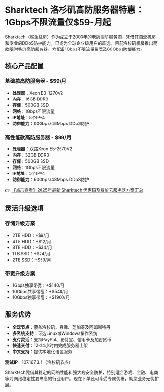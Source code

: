 # Sharktech 洛杉矶高防服务器特惠：1Gbps不限流量仅$59-月起

Sharktech（鲨鱼机房）作为成立于2003年的老牌高防服务商，凭借其自营机房和专业的DDoS防护能力，已成为全球企业级用户的首选。目前洛杉矶机房推出两款限时特价高防服务器，均配备1Gbps不限流量带宽及60Gbps防御能力。

## 核心产品配置

### 基础款高防服务器 - $59/月
- **处理器**：Xeon E3-1270V2
- **内存**：16GB DDR3
- **存储**：500GB SSD
- **网络**：1Gbps不限流量
- **IP地址**：5个IPv4
- **防御能力**：60Gbps/48Mpps DDoS防护

### 高性能款高防服务器 - $99/月
- **处理器**：双路Xeon E5-2670V2
- **内存**：32GB DDR3
- **存储**：500GB SSD
- **网络**：1Gbps不限流量
- **IP地址**：5个IPv4
- **防御能力**：60Gbps/48Mpps DDoS防护

👉 [【点击查看】2025年最新 Sharktech 优惠码及特价云服务器方案汇总](https://bit.ly/Sharktech)

## 灵活升级选项

### 存储升级方案
- 2TB HDD：+$9/月
- 4TB HDD：+$12/月
- 8TB HDD：+$34/月
- 1TB SSD：+$24/月
- 2TB SSD：+$59/月

### 带宽升级方案
- 1Gbps独享带宽：+$140/月
- 10Gbps共享带宽：+$540/月
- 10Gbps独享带宽：+$1960/月

## 服务优势
- **全球节点**：覆盖洛杉矶、丹佛、芝加哥及阿姆斯特丹
- **多系统支持**：可选Linux或Windows操作系统
- **支付灵活**：支持PayPal、支付宝、信用卡及加密货币
- **快速交付**：12-24小时内完成服务器上架
- **中文支持**：提供本地化语言服务

**测试IP**：107.167.3.4（洛杉矶节点）

Sharktech凭借其稳定的网络性能和强大的安全防护，特别适合游戏、金融、电商等对网络稳定性要求高的行业用户。现在下单还可享受专属优惠，助您业务无忧扩展。